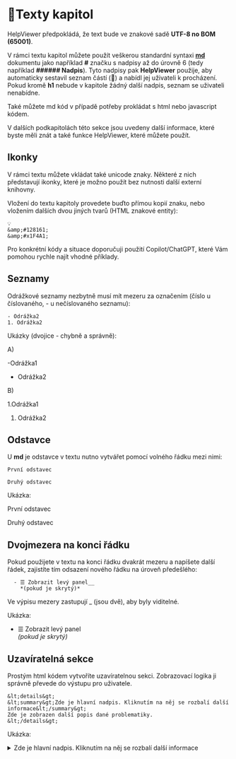 # 📝Texty kapitol

HelpViewer předpokládá, že text bude ve znakové sadě **UTF-8 no BOM (65001)**.

V rámci textu kapitol můžete použít veškerou standardní syntaxi **[md][MDSyntax]** dokumentu jako například **#** značku s nadpisy až do úrovně 6 (tedy například **###### Nadpis**). Tyto nadpisy pak **HelpViewer** použije, aby automaticky sestavil seznam částí (🔖) a nabídl jej uživateli k procházení. Pokud kromě **h1** nebude v kapitole žádný další nadpis, seznam se uživateli nenabídne.

Také můžete md kód v případě potřeby prokládat s html nebo javascript kódem.

V dalších podkapitolách této sekce jsou uvedeny další informace, které byste měli znát a také funkce HelpViewer, které můžete použít.

## Ikonky

V rámci textu můžete vkládat také unicode znaky. Některé z nich představují ikonky, které je možno použít bez nutnosti další externí knihovny.

Vložení do textu kapitoly provedete buďto přímou kopií znaku, nebo vložením dalších dvou jiných tvarů (HTML znakové entity):
```
💡
&amp;#128161;
&amp;#x1F4A1;
```

Pro konkrétní kódy a situace doporučuji použití Copilot/ChatGPT, které Vám pomohou rychle najít vhodné příklady.

## Seznamy

Odrážkové seznamy nezbytně musí mít mezeru za označením (číslo u číslovaného, - u nečíslovaného seznamu):

```
- Odrážka2
1. Odrážka2
```

Ukázky (dvojice - chybně a správně):

A)

-Odrážka1
- Odrážka2

B)

1.Odrážka1
1. Odrážka2

## Odstavce

U **md** je odstavce v textu nutno vytvářet pomocí volného řádku mezi nimi:
```
První odstavec

Druhý odstavec
```

Ukázka:

První odstavec

Druhý odstavec

## Dvojmezera na konci řádku

Pokud použijete v textu na konci řádku dvakrát mezeru a napíšete další řádek, zajistíte tím odsazení nového řádku na úroveň předešlého:

```
  - ☰ Zobrazit levý panel__
    *(pokud je skrytý)*
```
Ve výpisu mezery zastupují _ (jsou dvě), aby byly viditelné.

Ukázka:

  - ☰ Zobrazit levý panel  
    *(pokud je skrytý)*

## Uzavíratelná sekce

Prostým html kódem vytvoříte uzavíratelnou sekci. Zobrazovací logika ji správně převede do výstupu pro uživatele. 

```
&lt;details&gt;
&lt;summary&gt;Zde je hlavní nadpis. Kliknutím na něj se rozbalí další informace&lt;/summary&gt;
Zde je zobrazen další popis dané problematiky.
&lt;/details&gt;
```

Ukázka:
<details>
<summary>Zde je hlavní nadpis. Kliknutím na něj se rozbalí další informace</summary>
Zde je zobrazen další popis dané problematiky.
</details>

[MDSyntax]: https://www.markdownguide.org/basic-syntax/ "MD syntaxe"